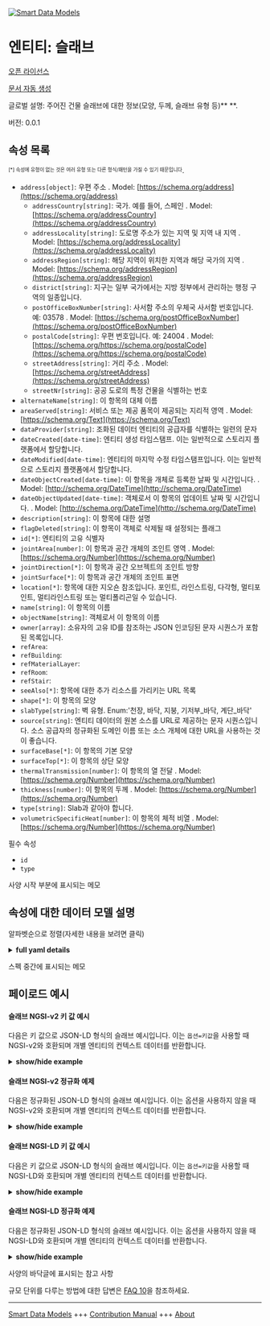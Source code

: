 <!-- 10-Header -->  
[![Smart Data Models](https://smartdatamodels.org/wp-content/uploads/2022/01/SmartDataModels_logo.png "Logo")](https://smartdatamodels.org)  
엔티티: 슬래브  
========<!-- /10-Header -->  
<!-- 15-License -->  
[오픈 라이선스](https://github.com/smart-data-models//dataModel.ZEB/blob/master/Slab/LICENSE.md)  
[문서 자동 생성](https://docs.google.com/presentation/d/e/2PACX-1vTs-Ng5dIAwkg91oTTUdt8ua7woBXhPnwavZ0FxgR8BsAI_Ek3C5q97Nd94HS8KhP-r_quD4H0fgyt3/pub?start=false&loop=false&delayms=3000#slide=id.gb715ace035_0_60)  
<!-- /15-License -->  
<!-- 20-Description -->  
글로벌 설명: 주어진 건물 슬래브에 대한 정보(모양, 두께, 슬래브 유형 등)** **.  
버전: 0.0.1  
<!-- /20-Description -->  
<!-- 30-PropertiesList -->  

## 속성 목록  

<sup><sub>[*] 속성에 유형이 없는 것은 여러 유형 또는 다른 형식/패턴을 가질 수 있기 때문입니다</sub></sup>.  
- `address[object]`: 우편 주소  . Model: [https://schema.org/address](https://schema.org/address)	- `addressCountry[string]`: 국가. 예를 들어, 스페인  . Model: [https://schema.org/addressCountry](https://schema.org/addressCountry)  
	- `addressLocality[string]`: 도로명 주소가 있는 지역 및 지역 내 지역  . Model: [https://schema.org/addressLocality](https://schema.org/addressLocality)  
	- `addressRegion[string]`: 해당 지역이 위치한 지역과 해당 국가의 지역  . Model: [https://schema.org/addressRegion](https://schema.org/addressRegion)  
	- `district[string]`: 지구는 일부 국가에서는 지방 정부에서 관리하는 행정 구역의 일종입니다.    
	- `postOfficeBoxNumber[string]`: 사서함 주소의 우체국 사서함 번호입니다. 예: 03578  . Model: [https://schema.org/postOfficeBoxNumber](https://schema.org/postOfficeBoxNumber)  
	- `postalCode[string]`: 우편 번호입니다. 예: 24004  . Model: [https://schema.org/https://schema.org/postalCode](https://schema.org/https://schema.org/postalCode)  
	- `streetAddress[string]`: 거리 주소  . Model: [https://schema.org/streetAddress](https://schema.org/streetAddress)  
	- `streetNr[string]`: 공공 도로의 특정 건물을 식별하는 번호    
- `alternateName[string]`: 이 항목의 대체 이름  - `areaServed[string]`: 서비스 또는 제공 품목이 제공되는 지리적 영역  . Model: [https://schema.org/Text](https://schema.org/Text)- `dataProvider[string]`: 조화된 데이터 엔티티의 공급자를 식별하는 일련의 문자  - `dateCreated[date-time]`: 엔티티 생성 타임스탬프. 이는 일반적으로 스토리지 플랫폼에서 할당합니다.  - `dateModified[date-time]`: 엔티티의 마지막 수정 타임스탬프입니다. 이는 일반적으로 스토리지 플랫폼에서 할당합니다.  - `dateObjectCreated[date-time]`: 이 항목을 개체로 등록한 날짜 및 시간입니다.  . Model: [http://schema.org/DateTime](http://schema.org/DateTime)- `dateObjectUpdated[date-time]`: 객체로서 이 항목의 업데이트 날짜 및 시간입니다.  . Model: [http://schema.org/DateTime](http://schema.org/DateTime)- `description[string]`: 이 항목에 대한 설명  - `flagDeleted[string]`: 이 항목이 객체로 삭제될 때 설정되는 플래그  - `id[*]`: 엔티티의 고유 식별자  - `jointArea[number]`: 이 항목과 공간 개체의 조인트 영역  . Model: [https://schema.org/Number](https://schema.org/Number)- `jointDirection[*]`: 이 항목과 공간 오브젝트의 조인트 방향  - `jointSurface[*]`: 이 항목과 공간 개체의 조인트 표면  - `location[*]`: 항목에 대한 지오숀 참조입니다. 포인트, 라인스트링, 다각형, 멀티포인트, 멀티라인스트링 또는 멀티폴리곤일 수 있습니다.  - `name[string]`: 이 항목의 이름  - `objectName[string]`: 객체로서 이 항목의 이름  - `owner[array]`: 소유자의 고유 ID를 참조하는 JSON 인코딩된 문자 시퀀스가 포함된 목록입니다.  - `refArea`:   - `refBuilding`:   - `refMaterialLayer`:   - `refRoom`:   - `refStair`:   - `seeAlso[*]`: 항목에 대한 추가 리소스를 가리키는 URL 목록  - `shape[*]`: 이 항목의 모양  - `slabType[string]`: 벽 유형. Enum:'천장, 바닥, 지붕, 기저부_바닥, 계단_바닥'  - `source[string]`: 엔티티 데이터의 원본 소스를 URL로 제공하는 문자 시퀀스입니다. 소스 공급자의 정규화된 도메인 이름 또는 소스 개체에 대한 URL을 사용하는 것이 좋습니다.  - `surfaceBase[*]`: 이 항목의 기본 모양  - `surfaceTop[*]`: 이 항목의 상단 모양  - `thermalTransmission[number]`: 이 항목의 열 전달  . Model: [https://schema.org/Number](https://schema.org/Number)- `thickness[number]`: 이 항목의 두께  . Model: [https://schema.org/Number](https://schema.org/Number)- `type[string]`: Slab과 같아야 합니다.  - `volumetricSpecificHeat[number]`: 이 항목의 체적 비열  . Model: [https://schema.org/Number](https://schema.org/Number)<!-- /30-PropertiesList -->  
<!-- 35-RequiredProperties -->  
필수 속성  
- `id`  - `type`  <!-- /35-RequiredProperties -->  
<!-- 40-NotesYaml -->  
사양 시작 부분에 표시되는 메모  
<!-- /40-NotesYaml -->  
<!-- 50-DataModelHeader -->  
## 속성에 대한 데이터 모델 설명  
알파벳순으로 정렬(자세한 내용을 보려면 클릭)  
<!-- /50-DataModelHeader -->  
<!-- 60-ModelYaml -->  
<details><summary><strong>full yaml details</strong></summary>    
```yaml  
Slab:    
  description: 'Information on a given Slab of Building (Shape, thickness, slab type, etc.)'    
  properties:    
    address:    
      description: The mailing address    
      properties:    
        addressCountry:    
          description: 'The country. For example, Spain'    
          type: string    
          x-ngsi:    
            model: https://schema.org/addressCountry    
            type: Property    
        addressLocality:    
          description: 'The locality in which the street address is, and which is in the region'    
          type: string    
          x-ngsi:    
            model: https://schema.org/addressLocality    
            type: Property    
        addressRegion:    
          description: 'The region in which the locality is, and which is in the country'    
          type: string    
          x-ngsi:    
            model: https://schema.org/addressRegion    
            type: Property    
        district:    
          description: 'A district is a type of administrative division that, in some countries, is managed by the local government'    
          type: string    
          x-ngsi:    
            type: Property    
        postOfficeBoxNumber:    
          description: 'The post office box number for PO box addresses. For example, 03578'    
          type: string    
          x-ngsi:    
            model: https://schema.org/postOfficeBoxNumber    
            type: Property    
        postalCode:    
          description: 'The postal code. For example, 24004'    
          type: string    
          x-ngsi:    
            model: https://schema.org/https://schema.org/postalCode    
            type: Property    
        streetAddress:    
          description: The street address    
          type: string    
          x-ngsi:    
            model: https://schema.org/streetAddress    
            type: Property    
        streetNr:    
          description: Number identifying a specific property on a public street    
          type: string    
          x-ngsi:    
            type: Property    
      type: object    
      x-ngsi:    
        model: https://schema.org/address    
        type: Property    
    alternateName:    
      description: An alternative name for this item    
      type: string    
      x-ngsi:    
        type: Property    
    areaServed:    
      description: The geographic area where a service or offered item is provided    
      type: string    
      x-ngsi:    
        model: https://schema.org/Text    
        type: Property    
    dataProvider:    
      description: A sequence of characters identifying the provider of the harmonised data entity    
      type: string    
      x-ngsi:    
        type: Property    
    dateCreated:    
      description: Entity creation timestamp. This will usually be allocated by the storage platform    
      format: date-time    
      type: string    
      x-ngsi:    
        type: Property    
    dateModified:    
      description: Timestamp of the last modification of the entity. This will usually be allocated by the storage platform    
      format: date-time    
      type: string    
      x-ngsi:    
        type: Property    
    dateObjectCreated:    
      description: The registration date and time of this item as an object    
      format: date-time    
      type: string    
      x-ngsi:    
        model: http://schema.org/DateTime    
        type: Property    
    dateObjectUpdated:    
      description: The update date and time of this item as an object    
      format: date-time    
      type: string    
      x-ngsi:    
        model: http://schema.org/DateTime    
        type: Property    
    description:    
      description: A description of this item    
      type: string    
      x-ngsi:    
        type: Property    
    flagDeleted:    
      description: Flag set when this item is deleted as an object    
      type: string    
      x-ngsi:    
        type: Property    
    id:    
      anyOf:    
        - description: Identifier format of any NGSI entity    
          maxLength: 256    
          minLength: 1    
          pattern: ^[\w\-\.\{\}\$\+\*\[\]`|~^@!,:\\]+$    
          type: string    
          x-ngsi:    
            type: Property    
        - description: Identifier format of any NGSI entity    
          format: uri    
          type: string    
          x-ngsi:    
            type: Property    
      description: Unique identifier of the entity    
      x-ngsi:    
        type: Relationship    
    jointArea:    
      description: Joint Area of this item and Spatial Objects    
      minimum: 0    
      type: number    
      x-ngsi:    
        model: https://schema.org/Number    
        type: Property    
    jointDirection:    
      description: Joint Direction of this item and Spatial Objects    
      oneOf:    
        - description: Geojson reference to the item. Point    
          properties:    
            bbox:    
              description: BBox of the  Point    
              items:    
                type: number    
              minItems: 4    
              type: array    
              x-ngsi:    
                type: Property    
            coordinates:    
              description: Coordinates of the Point    
              items:    
                type: number    
              minItems: 2    
              type: array    
              x-ngsi:    
                type: Property    
            type:    
              enum:    
                - Point    
              type: string    
          required:    
            - type    
            - coordinates    
          title: GeoJSON Point    
          type: object    
          x-ngsi:    
            type: GeoProperty    
        - description: Geojson reference to the item. LineString    
          properties:    
            bbox:    
              description: BBox coordinates of the LineString    
              items:    
                type: number    
              minItems: 4    
              type: array    
              x-ngsi:    
                type: Property    
            coordinates:    
              description: Coordinates of the LineString    
              items:    
                items:    
                  type: number    
                minItems: 2    
                type: array    
              minItems: 2    
              type: array    
              x-ngsi:    
                type: Property    
            type:    
              enum:    
                - LineString    
              type: string    
          required:    
            - type    
            - coordinates    
          title: GeoJSON LineString    
          type: object    
          x-ngsi:    
            type: GeoProperty    
        - description: Geojson reference to the item. Polygon    
          properties:    
            bbox:    
              description: BBox coordinates of the Polygon    
              items:    
                type: number    
              minItems: 4    
              type: array    
              x-ngsi:    
                type: Property    
            coordinates:    
              description: Coordinates of the Polygon    
              items:    
                items:    
                  items:    
                    type: number    
                  minItems: 2    
                  type: array    
                minItems: 4    
                type: array    
              type: array    
              x-ngsi:    
                type: Property    
            type:    
              enum:    
                - Polygon    
              type: string    
          required:    
            - type    
            - coordinates    
          title: GeoJSON Polygon    
          type: object    
          x-ngsi:    
            type: GeoProperty    
        - description: Geojson reference to the item. MultiPoint    
          properties:    
            bbox:    
              description: BBox coordinates of the LineString    
              items:    
                type: number    
              minItems: 4    
              type: array    
              x-ngsi:    
                type: Property    
            coordinates:    
              description: Coordinates of the MulitPoint    
              items:    
                items:    
                  type: number    
                minItems: 2    
                type: array    
              type: array    
              x-ngsi:    
                type: Property    
            type:    
              enum:    
                - MultiPoint    
              type: string    
          required:    
            - type    
            - coordinates    
          title: GeoJSON MultiPoint    
          type: object    
          x-ngsi:    
            type: GeoProperty    
        - description: Geojson reference to the item. MultiLineString    
          properties:    
            bbox:    
              description: BBox coordinates of the LineString    
              items:    
                type: number    
              minItems: 4    
              type: array    
              x-ngsi:    
                type: Property    
            coordinates:    
              description: Coordinates of the MultiLineString    
              items:    
                items:    
                  items:    
                    type: number    
                  minItems: 2    
                  type: array    
                minItems: 2    
                type: array    
              type: array    
              x-ngsi:    
                type: Property    
            type:    
              enum:    
                - MultiLineString    
              type: string    
          required:    
            - type    
            - coordinates    
          title: GeoJSON MultiLineString    
          type: object    
          x-ngsi:    
            type: GeoProperty    
        - description: Geojson reference to the item. MultiLineString    
          properties:    
            bbox:    
              items:    
                type: number    
              minItems: 4    
              type: array    
            coordinates:    
              description: Coordinates of the MultiPolygon    
              items:    
                items:    
                  items:    
                    items:    
                      type: number    
                    minItems: 2    
                    type: array    
                  minItems: 4    
                  type: array    
                type: array    
              type: array    
              x-ngsi:    
                type: Property    
            type:    
              enum:    
                - MultiPolygon    
              type: string    
          required:    
            - type    
            - coordinates    
          title: GeoJSON MultiPolygon    
          type: object    
          x-ngsi:    
            type: GeoProperty    
      x-ngsi:    
        type: GeoProperty    
    jointSurface:    
      description: Joint Surface of this item and Spatial Objects    
      oneOf:    
        - description: Geojson reference to the item. Point    
          properties:    
            bbox:    
              description: BBox of the  Point    
              items:    
                type: number    
              minItems: 4    
              type: array    
              x-ngsi:    
                type: Property    
            coordinates:    
              description: Coordinates of the Point    
              items:    
                type: number    
              minItems: 2    
              type: array    
              x-ngsi:    
                type: Property    
            type:    
              enum:    
                - Point    
              type: string    
          required:    
            - type    
            - coordinates    
          title: GeoJSON Point    
          type: object    
          x-ngsi:    
            type: GeoProperty    
        - description: Geojson reference to the item. LineString    
          properties:    
            bbox:    
              description: BBox coordinates of the LineString    
              items:    
                type: number    
              minItems: 4    
              type: array    
              x-ngsi:    
                type: Property    
            coordinates:    
              description: Coordinates of the LineString    
              items:    
                items:    
                  type: number    
                minItems: 2    
                type: array    
              minItems: 2    
              type: array    
              x-ngsi:    
                type: Property    
            type:    
              enum:    
                - LineString    
              type: string    
          required:    
            - type    
            - coordinates    
          title: GeoJSON LineString    
          type: object    
          x-ngsi:    
            type: GeoProperty    
        - description: Geojson reference to the item. Polygon    
          properties:    
            bbox:    
              description: BBox coordinates of the Polygon    
              items:    
                type: number    
              minItems: 4    
              type: array    
              x-ngsi:    
                type: Property    
            coordinates:    
              description: Coordinates of the Polygon    
              items:    
                items:    
                  items:    
                    type: number    
                  minItems: 2    
                  type: array    
                minItems: 4    
                type: array    
              type: array    
              x-ngsi:    
                type: Property    
            type:    
              enum:    
                - Polygon    
              type: string    
          required:    
            - type    
            - coordinates    
          title: GeoJSON Polygon    
          type: object    
          x-ngsi:    
            type: GeoProperty    
        - description: Geojson reference to the item. MultiPoint    
          properties:    
            bbox:    
              description: BBox coordinates of the LineString    
              items:    
                type: number    
              minItems: 4    
              type: array    
              x-ngsi:    
                type: Property    
            coordinates:    
              description: Coordinates of the MulitPoint    
              items:    
                items:    
                  type: number    
                minItems: 2    
                type: array    
              type: array    
              x-ngsi:    
                type: Property    
            type:    
              enum:    
                - MultiPoint    
              type: string    
          required:    
            - type    
            - coordinates    
          title: GeoJSON MultiPoint    
          type: object    
          x-ngsi:    
            type: GeoProperty    
        - description: Geojson reference to the item. MultiLineString    
          properties:    
            bbox:    
              description: BBox coordinates of the LineString    
              items:    
                type: number    
              minItems: 4    
              type: array    
              x-ngsi:    
                type: Property    
            coordinates:    
              description: Coordinates of the MultiLineString    
              items:    
                items:    
                  items:    
                    type: number    
                  minItems: 2    
                  type: array    
                minItems: 2    
                type: array    
              type: array    
              x-ngsi:    
                type: Property    
            type:    
              enum:    
                - MultiLineString    
              type: string    
          required:    
            - type    
            - coordinates    
          title: GeoJSON MultiLineString    
          type: object    
          x-ngsi:    
            type: GeoProperty    
        - description: Geojson reference to the item. MultiLineString    
          properties:    
            bbox:    
              items:    
                type: number    
              minItems: 4    
              type: array    
            coordinates:    
              description: Coordinates of the MultiPolygon    
              items:    
                items:    
                  items:    
                    items:    
                      type: number    
                    minItems: 2    
                    type: array    
                  minItems: 4    
                  type: array    
                type: array    
              type: array    
              x-ngsi:    
                type: Property    
            type:    
              enum:    
                - MultiPolygon    
              type: string    
          required:    
            - type    
            - coordinates    
          title: GeoJSON MultiPolygon    
          type: object    
          x-ngsi:    
            type: GeoProperty    
      x-ngsi:    
        type: GeoProperty    
    location:    
      description: 'Geojson reference to the item. It can be Point, LineString, Polygon, MultiPoint, MultiLineString or MultiPolygon'    
      oneOf:    
        - description: Geojson reference to the item. Point    
          properties:    
            bbox:    
              description: BBox of the  Point    
              items:    
                type: number    
              minItems: 4    
              type: array    
              x-ngsi:    
                type: Property    
            coordinates:    
              description: Coordinates of the Point    
              items:    
                type: number    
              minItems: 2    
              type: array    
              x-ngsi:    
                type: Property    
            type:    
              enum:    
                - Point    
              type: string    
          required:    
            - type    
            - coordinates    
          title: GeoJSON Point    
          type: object    
          x-ngsi:    
            type: GeoProperty    
        - description: Geojson reference to the item. LineString    
          properties:    
            bbox:    
              description: BBox coordinates of the LineString    
              items:    
                type: number    
              minItems: 4    
              type: array    
              x-ngsi:    
                type: Property    
            coordinates:    
              description: Coordinates of the LineString    
              items:    
                items:    
                  type: number    
                minItems: 2    
                type: array    
              minItems: 2    
              type: array    
              x-ngsi:    
                type: Property    
            type:    
              enum:    
                - LineString    
              type: string    
          required:    
            - type    
            - coordinates    
          title: GeoJSON LineString    
          type: object    
          x-ngsi:    
            type: GeoProperty    
        - description: Geojson reference to the item. Polygon    
          properties:    
            bbox:    
              description: BBox coordinates of the Polygon    
              items:    
                type: number    
              minItems: 4    
              type: array    
              x-ngsi:    
                type: Property    
            coordinates:    
              description: Coordinates of the Polygon    
              items:    
                items:    
                  items:    
                    type: number    
                  minItems: 2    
                  type: array    
                minItems: 4    
                type: array    
              type: array    
              x-ngsi:    
                type: Property    
            type:    
              enum:    
                - Polygon    
              type: string    
          required:    
            - type    
            - coordinates    
          title: GeoJSON Polygon    
          type: object    
          x-ngsi:    
            type: GeoProperty    
        - description: Geojson reference to the item. MultiPoint    
          properties:    
            bbox:    
              description: BBox coordinates of the LineString    
              items:    
                type: number    
              minItems: 4    
              type: array    
              x-ngsi:    
                type: Property    
            coordinates:    
              description: Coordinates of the MulitPoint    
              items:    
                items:    
                  type: number    
                minItems: 2    
                type: array    
              type: array    
              x-ngsi:    
                type: Property    
            type:    
              enum:    
                - MultiPoint    
              type: string    
          required:    
            - type    
            - coordinates    
          title: GeoJSON MultiPoint    
          type: object    
          x-ngsi:    
            type: GeoProperty    
        - description: Geojson reference to the item. MultiLineString    
          properties:    
            bbox:    
              description: BBox coordinates of the LineString    
              items:    
                type: number    
              minItems: 4    
              type: array    
              x-ngsi:    
                type: Property    
            coordinates:    
              description: Coordinates of the MultiLineString    
              items:    
                items:    
                  items:    
                    type: number    
                  minItems: 2    
                  type: array    
                minItems: 2    
                type: array    
              type: array    
              x-ngsi:    
                type: Property    
            type:    
              enum:    
                - MultiLineString    
              type: string    
          required:    
            - type    
            - coordinates    
          title: GeoJSON MultiLineString    
          type: object    
          x-ngsi:    
            type: GeoProperty    
        - description: Geojson reference to the item. MultiLineString    
          properties:    
            bbox:    
              items:    
                type: number    
              minItems: 4    
              type: array    
            coordinates:    
              description: Coordinates of the MultiPolygon    
              items:    
                items:    
                  items:    
                    items:    
                      type: number    
                    minItems: 2    
                    type: array    
                  minItems: 4    
                  type: array    
                type: array    
              type: array    
              x-ngsi:    
                type: Property    
            type:    
              enum:    
                - MultiPolygon    
              type: string    
          required:    
            - type    
            - coordinates    
          title: GeoJSON MultiPolygon    
          type: object    
          x-ngsi:    
            type: GeoProperty    
      x-ngsi:    
        type: GeoProperty    
    name:    
      description: The name of this item    
      type: string    
      x-ngsi:    
        type: Property    
    objectName:    
      description: Name of this item as an object    
      type: string    
      x-ngsi:    
        type: Property    
    owner:    
      description: A List containing a JSON encoded sequence of characters referencing the unique Ids of the owner(s)    
      items:    
        anyOf:    
          - description: Identifier format of any NGSI entity    
            maxLength: 256    
            minLength: 1    
            pattern: ^[\w\-\.\{\}\$\+\*\[\]`|~^@!,:\\]+$    
            type: string    
            x-ngsi:    
              type: Property    
          - description: Identifier format of any NGSI entity    
            format: uri    
            type: string    
            x-ngsi:    
              type: Property    
        description: Unique identifier of the entity    
        x-ngsi:    
          type: Relationship    
      type: array    
      x-ngsi:    
        type: Property    
    refArea:    
      items:    
        description: Reference to the area containing this item    
        minItems: 1    
        type: string    
        uniqueItems: true    
        x-ngsi:    
          type: Relationship    
      type: array    
    refBuilding:    
      items:    
        description: Reference to the building containing this item    
        minItems: 1    
        type: string    
        uniqueItems: true    
        x-ngsi:    
          type: Relationship    
      type: array    
    refMaterialLayer:    
      items:    
        description: Reference to the materialLayer containing this item    
        minItems: 1    
        type: string    
        uniqueItems: true    
        x-ngsi:    
          type: Relationship    
      type: array    
    refRoom:    
      items:    
        description: Reference to the room containing this item    
        minItems: 1    
        type: string    
        uniqueItems: true    
        x-ngsi:    
          type: Relationship    
      type: array    
    refStair:    
      items:    
        description: Reference to the stair containing this item    
        minItems: 1    
        type: string    
        uniqueItems: true    
        x-ngsi:    
          type: Relationship    
      type: array    
    seeAlso:    
      description: list of uri pointing to additional resources about the item    
      oneOf:    
        - items:    
            format: uri    
            type: string    
          minItems: 1    
          type: array    
        - format: uri    
          type: string    
      x-ngsi:    
        type: Property    
    shape:    
      description: Shape of this item    
      oneOf:    
        - description: Geojson reference to the item. Point    
          properties:    
            bbox:    
              description: BBox of the  Point    
              items:    
                type: number    
              minItems: 4    
              type: array    
              x-ngsi:    
                type: Property    
            coordinates:    
              description: Coordinates of the Point    
              items:    
                type: number    
              minItems: 2    
              type: array    
              x-ngsi:    
                type: Property    
            type:    
              enum:    
                - Point    
              type: string    
          required:    
            - type    
            - coordinates    
          title: GeoJSON Point    
          type: object    
          x-ngsi:    
            type: GeoProperty    
        - description: Geojson reference to the item. LineString    
          properties:    
            bbox:    
              description: BBox coordinates of the LineString    
              items:    
                type: number    
              minItems: 4    
              type: array    
              x-ngsi:    
                type: Property    
            coordinates:    
              description: Coordinates of the LineString    
              items:    
                items:    
                  type: number    
                minItems: 2    
                type: array    
              minItems: 2    
              type: array    
              x-ngsi:    
                type: Property    
            type:    
              enum:    
                - LineString    
              type: string    
          required:    
            - type    
            - coordinates    
          title: GeoJSON LineString    
          type: object    
          x-ngsi:    
            type: GeoProperty    
        - description: Geojson reference to the item. Polygon    
          properties:    
            bbox:    
              description: BBox coordinates of the Polygon    
              items:    
                type: number    
              minItems: 4    
              type: array    
              x-ngsi:    
                type: Property    
            coordinates:    
              description: Coordinates of the Polygon    
              items:    
                items:    
                  items:    
                    type: number    
                  minItems: 2    
                  type: array    
                minItems: 4    
                type: array    
              type: array    
              x-ngsi:    
                type: Property    
            type:    
              enum:    
                - Polygon    
              type: string    
          required:    
            - type    
            - coordinates    
          title: GeoJSON Polygon    
          type: object    
          x-ngsi:    
            type: GeoProperty    
        - description: Geojson reference to the item. MultiPoint    
          properties:    
            bbox:    
              description: BBox coordinates of the LineString    
              items:    
                type: number    
              minItems: 4    
              type: array    
              x-ngsi:    
                type: Property    
            coordinates:    
              description: Coordinates of the MulitPoint    
              items:    
                items:    
                  type: number    
                minItems: 2    
                type: array    
              type: array    
              x-ngsi:    
                type: Property    
            type:    
              enum:    
                - MultiPoint    
              type: string    
          required:    
            - type    
            - coordinates    
          title: GeoJSON MultiPoint    
          type: object    
          x-ngsi:    
            type: GeoProperty    
        - description: Geojson reference to the item. MultiLineString    
          properties:    
            bbox:    
              description: BBox coordinates of the LineString    
              items:    
                type: number    
              minItems: 4    
              type: array    
              x-ngsi:    
                type: Property    
            coordinates:    
              description: Coordinates of the MultiLineString    
              items:    
                items:    
                  items:    
                    type: number    
                  minItems: 2    
                  type: array    
                minItems: 2    
                type: array    
              type: array    
              x-ngsi:    
                type: Property    
            type:    
              enum:    
                - MultiLineString    
              type: string    
          required:    
            - type    
            - coordinates    
          title: GeoJSON MultiLineString    
          type: object    
          x-ngsi:    
            type: GeoProperty    
        - description: Geojson reference to the item. MultiLineString    
          properties:    
            bbox:    
              items:    
                type: number    
              minItems: 4    
              type: array    
            coordinates:    
              description: Coordinates of the MultiPolygon    
              items:    
                items:    
                  items:    
                    items:    
                      type: number    
                    minItems: 2    
                    type: array    
                  minItems: 4    
                  type: array    
                type: array    
              type: array    
              x-ngsi:    
                type: Property    
            type:    
              enum:    
                - MultiPolygon    
              type: string    
          required:    
            - type    
            - coordinates    
          title: GeoJSON MultiPolygon    
          type: object    
          x-ngsi:    
            type: GeoProperty    
      x-ngsi:    
        type: GeoProperty    
    slabType:    
      description: 'Wall type. Enum:''ceiling, floor, roof, base_floor, stair_floor'''    
      enum:    
        - ceiling    
        - floor    
        - roof    
        - base_floor    
        - stair_floor    
      type: string    
      x-ngsi:    
        type: Property    
    source:    
      description: 'A sequence of characters giving the original source of the entity data as a URL. Recommended to be the fully qualified domain name of the source provider, or the URL to the source object'    
      type: string    
      x-ngsi:    
        type: Property    
    surfaceBase:    
      description: Base Shape of this item    
      oneOf:    
        - description: Geojson reference to the item. Point    
          properties:    
            bbox:    
              description: BBox of the  Point    
              items:    
                type: number    
              minItems: 4    
              type: array    
              x-ngsi:    
                type: Property    
            coordinates:    
              description: Coordinates of the Point    
              items:    
                type: number    
              minItems: 2    
              type: array    
              x-ngsi:    
                type: Property    
            type:    
              enum:    
                - Point    
              type: string    
          required:    
            - type    
            - coordinates    
          title: GeoJSON Point    
          type: object    
          x-ngsi:    
            type: GeoProperty    
        - description: Geojson reference to the item. LineString    
          properties:    
            bbox:    
              description: BBox coordinates of the LineString    
              items:    
                type: number    
              minItems: 4    
              type: array    
              x-ngsi:    
                type: Property    
            coordinates:    
              description: Coordinates of the LineString    
              items:    
                items:    
                  type: number    
                minItems: 2    
                type: array    
              minItems: 2    
              type: array    
              x-ngsi:    
                type: Property    
            type:    
              enum:    
                - LineString    
              type: string    
          required:    
            - type    
            - coordinates    
          title: GeoJSON LineString    
          type: object    
          x-ngsi:    
            type: GeoProperty    
        - description: Geojson reference to the item. Polygon    
          properties:    
            bbox:    
              description: BBox coordinates of the Polygon    
              items:    
                type: number    
              minItems: 4    
              type: array    
              x-ngsi:    
                type: Property    
            coordinates:    
              description: Coordinates of the Polygon    
              items:    
                items:    
                  items:    
                    type: number    
                  minItems: 2    
                  type: array    
                minItems: 4    
                type: array    
              type: array    
              x-ngsi:    
                type: Property    
            type:    
              enum:    
                - Polygon    
              type: string    
          required:    
            - type    
            - coordinates    
          title: GeoJSON Polygon    
          type: object    
          x-ngsi:    
            type: GeoProperty    
        - description: Geojson reference to the item. MultiPoint    
          properties:    
            bbox:    
              description: BBox coordinates of the LineString    
              items:    
                type: number    
              minItems: 4    
              type: array    
              x-ngsi:    
                type: Property    
            coordinates:    
              description: Coordinates of the MulitPoint    
              items:    
                items:    
                  type: number    
                minItems: 2    
                type: array    
              type: array    
              x-ngsi:    
                type: Property    
            type:    
              enum:    
                - MultiPoint    
              type: string    
          required:    
            - type    
            - coordinates    
          title: GeoJSON MultiPoint    
          type: object    
          x-ngsi:    
            type: GeoProperty    
        - description: Geojson reference to the item. MultiLineString    
          properties:    
            bbox:    
              description: BBox coordinates of the LineString    
              items:    
                type: number    
              minItems: 4    
              type: array    
              x-ngsi:    
                type: Property    
            coordinates:    
              description: Coordinates of the MultiLineString    
              items:    
                items:    
                  items:    
                    type: number    
                  minItems: 2    
                  type: array    
                minItems: 2    
                type: array    
              type: array    
              x-ngsi:    
                type: Property    
            type:    
              enum:    
                - MultiLineString    
              type: string    
          required:    
            - type    
            - coordinates    
          title: GeoJSON MultiLineString    
          type: object    
          x-ngsi:    
            type: GeoProperty    
        - description: Geojson reference to the item. MultiLineString    
          properties:    
            bbox:    
              items:    
                type: number    
              minItems: 4    
              type: array    
            coordinates:    
              description: Coordinates of the MultiPolygon    
              items:    
                items:    
                  items:    
                    items:    
                      type: number    
                    minItems: 2    
                    type: array    
                  minItems: 4    
                  type: array    
                type: array    
              type: array    
              x-ngsi:    
                type: Property    
            type:    
              enum:    
                - MultiPolygon    
              type: string    
          required:    
            - type    
            - coordinates    
          title: GeoJSON MultiPolygon    
          type: object    
          x-ngsi:    
            type: GeoProperty    
      x-ngsi:    
        type: GeoProperty    
    surfaceTop:    
      description: Top Shape of this item    
      oneOf:    
        - description: Geojson reference to the item. Point    
          properties:    
            bbox:    
              description: BBox of the  Point    
              items:    
                type: number    
              minItems: 4    
              type: array    
              x-ngsi:    
                type: Property    
            coordinates:    
              description: Coordinates of the Point    
              items:    
                type: number    
              minItems: 2    
              type: array    
              x-ngsi:    
                type: Property    
            type:    
              enum:    
                - Point    
              type: string    
          required:    
            - type    
            - coordinates    
          title: GeoJSON Point    
          type: object    
          x-ngsi:    
            type: GeoProperty    
        - description: Geojson reference to the item. LineString    
          properties:    
            bbox:    
              description: BBox coordinates of the LineString    
              items:    
                type: number    
              minItems: 4    
              type: array    
              x-ngsi:    
                type: Property    
            coordinates:    
              description: Coordinates of the LineString    
              items:    
                items:    
                  type: number    
                minItems: 2    
                type: array    
              minItems: 2    
              type: array    
              x-ngsi:    
                type: Property    
            type:    
              enum:    
                - LineString    
              type: string    
          required:    
            - type    
            - coordinates    
          title: GeoJSON LineString    
          type: object    
          x-ngsi:    
            type: GeoProperty    
        - description: Geojson reference to the item. Polygon    
          properties:    
            bbox:    
              description: BBox coordinates of the Polygon    
              items:    
                type: number    
              minItems: 4    
              type: array    
              x-ngsi:    
                type: Property    
            coordinates:    
              description: Coordinates of the Polygon    
              items:    
                items:    
                  items:    
                    type: number    
                  minItems: 2    
                  type: array    
                minItems: 4    
                type: array    
              type: array    
              x-ngsi:    
                type: Property    
            type:    
              enum:    
                - Polygon    
              type: string    
          required:    
            - type    
            - coordinates    
          title: GeoJSON Polygon    
          type: object    
          x-ngsi:    
            type: GeoProperty    
        - description: Geojson reference to the item. MultiPoint    
          properties:    
            bbox:    
              description: BBox coordinates of the LineString    
              items:    
                type: number    
              minItems: 4    
              type: array    
              x-ngsi:    
                type: Property    
            coordinates:    
              description: Coordinates of the MulitPoint    
              items:    
                items:    
                  type: number    
                minItems: 2    
                type: array    
              type: array    
              x-ngsi:    
                type: Property    
            type:    
              enum:    
                - MultiPoint    
              type: string    
          required:    
            - type    
            - coordinates    
          title: GeoJSON MultiPoint    
          type: object    
          x-ngsi:    
            type: GeoProperty    
        - description: Geojson reference to the item. MultiLineString    
          properties:    
            bbox:    
              description: BBox coordinates of the LineString    
              items:    
                type: number    
              minItems: 4    
              type: array    
              x-ngsi:    
                type: Property    
            coordinates:    
              description: Coordinates of the MultiLineString    
              items:    
                items:    
                  items:    
                    type: number    
                  minItems: 2    
                  type: array    
                minItems: 2    
                type: array    
              type: array    
              x-ngsi:    
                type: Property    
            type:    
              enum:    
                - MultiLineString    
              type: string    
          required:    
            - type    
            - coordinates    
          title: GeoJSON MultiLineString    
          type: object    
          x-ngsi:    
            type: GeoProperty    
        - description: Geojson reference to the item. MultiLineString    
          properties:    
            bbox:    
              items:    
                type: number    
              minItems: 4    
              type: array    
            coordinates:    
              description: Coordinates of the MultiPolygon    
              items:    
                items:    
                  items:    
                    items:    
                      type: number    
                    minItems: 2    
                    type: array    
                  minItems: 4    
                  type: array    
                type: array    
              type: array    
              x-ngsi:    
                type: Property    
            type:    
              enum:    
                - MultiPolygon    
              type: string    
          required:    
            - type    
            - coordinates    
          title: GeoJSON MultiPolygon    
          type: object    
          x-ngsi:    
            type: GeoProperty    
      x-ngsi:    
        type: GeoProperty    
    thermalTransmission:    
      description: Thermal transmission of this item    
      minimum: 0    
      type: number    
      x-ngsi:    
        model: https://schema.org/Number    
        type: Property    
    thickness:    
      description: Thickness of this item    
      minimum: 0    
      type: number    
      x-ngsi:    
        model: https://schema.org/Number    
        type: Property    
    type:    
      description: It must be equal to Slab    
      enum:    
        - Slab    
      type: string    
      x-ngsi:    
        type: Property    
    volumetricSpecificHeat:    
      description: Volumetric specific heat of this item    
      minimum: 0    
      type: number    
      x-ngsi:    
        model: https://schema.org/Number    
        type: Property    
  required:    
    - id    
    - type    
  type: object    
  x-derived-from: ""    
  x-disclaimer: 'Redistribution and use in source and binary forms, with or without modification, are permitted  provided that the license conditions are met. Copyleft (c) 2025 Contributors to Smart Data Models Program'    
  x-license-url: https://github.com/smart-data-models/dataModel.ZEB/blob/master/Slab/LICENSE.md    
  x-model-schema: https://smart-data-models.github.io/dataModel.ZEB/Slab/schema.json    
  x-model-tags: Smart Building    
  x-version: 0.0.1    
```  
</details>    
<!-- /60-ModelYaml -->  
<!-- 70-MiddleNotes -->  
스펙 중간에 표시되는 메모  
<!-- /70-MiddleNotes -->  
<!-- 80-Examples -->  
## 페이로드 예시  
#### 슬래브 NGSI-v2 키 값 예시  
다음은 키 값으로 JSON-LD 형식의 슬래브 예시입니다. 이는 `옵션=키값`을 사용할 때 NGSI-v2와 호환되며 개별 엔티티의 컨텍스트 데이터를 반환합니다.  
<details><summary><strong>show/hide example</strong></summary>    
```json  
{  
  "id": "urn:ngsi-ld:Slab:BSZ0000000001",  
  "type": "Slab",  
  "dateObjectCreated": "2020-07-20T17:17:00.621Z",  
  "dateObjectUpdated": "2020-07-20T17:17:00.621Z",  
  "flagDeleted": "false",  
  "jointDirection": {  
    "type": "Point",  
    "coordinates": [  
      0,  
      0,  
      90  
    ]  
  },  
  "jointSurface": {  
    "type": "MultiPoint",  
    "coordinates": [  
      [  
        0,  
        0,  
        0  
      ],  
      [  
        100,  
        0,  
        0  
      ],  
      [  
        100,  
        100,  
        0  
      ],  
      [  
        0,  
        100,  
        0  
      ]  
    ]  
  },  
  "jointArea": 0.368,  
  "objectName": "floor_1",  
  "refArea": [  
    "urn:ngsi-ld:Area:SAZ0000000001"  
  ],  
  "refBuilding": [  
    "urn:ngsi-ld:Building:ZZZ0000000001"  
  ],  
  "refMaterialLayer": [  
    "urn:ngsi-ld:MaterialLayer:BWZ0000000001"  
  ],  
  "refRoom": [  
    "urn:ngsi-ld:Room:SRZ0000000001"  
  ],  
  "refStair": [  
    "urn:ngsi-ld:Stair:BTZ0000000001"  
  ],  
  "shape": {  
    "type": "MultiPoint",  
    "coordinates": [  
      [  
        0,  
        0,  
        0  
      ],  
      [  
        100,  
        0,  
        0  
      ],  
      [  
        0,  
        100,  
        0  
      ],  
      [  
        100,  
        100,  
        0  
      ],  
      [  
        0,  
        0,  
        100  
      ],  
      [  
        100,  
        0,  
        100  
      ],  
      [  
        0,  
        100,  
        100  
      ],  
      [  
        100,  
        100,  
        100  
      ]  
    ]  
  },  
  "slabType": "stair_floor",  
  "surfaceBase": {  
    "type": "MultiPoint",  
    "coordinates": [  
      [  
        25,  
        25,  
        25  
      ],  
      [  
        25,  
        75,  
        25  
      ],  
      [  
        75,  
        25,  
        75  
      ],  
      [  
        75,  
        25,  
        25  
      ]  
    ]  
  },  
  "surfaceTop": {  
    "type": "MultiPoint",  
    "coordinates": [  
      [  
        0,  
        0,  
        0  
      ],  
      [  
        100,  
        0,  
        0  
      ],  
      [  
        100,  
        100,  
        0  
      ],  
      [  
        0,  
        100,  
        0  
      ]  
    ]  
  },  
  "thermalTransmission": 0.834,  
  "thickness": 115  
}  
```  
</details>  
#### 슬래브 NGSI-v2 정규화 예제  
다음은 정규화된 JSON-LD 형식의 슬래브 예시입니다. 이는 옵션을 사용하지 않을 때 NGSI-v2와 호환되며 개별 엔티티의 컨텍스트 데이터를 반환합니다.  
<details><summary><strong>show/hide example</strong></summary>    
```json  
{  
  "id": "urn:ngsi-ld:Slab:BSZ0000000001",  
  "type": "Slab",  
  "dateObjectCreated": {  
    "type": "DateTime",  
    "value": "2020-07-20T17:17:00.621Z"  
  },  
  "dateObjectUpdated": {  
    "type": "DateTime",  
    "value": "2020-07-20T17:17:00.621Z"  
  },  
  "flagDeleted": {  
    "type": "Text",  
    "value": "false"  
  },  
  "jointDirection": {  
    "type": "StructuredValue",  
    "value": {  
      "type": "Point",  
      "coordinates": [  
        0,  
        0,  
        90  
      ]  
    }  
  },  
  "jointSurface": {  
    "type": "StructuredValue",  
    "value": {  
      "type": "MultiPoint",  
      "coordinates": [  
        [  
          0,  
          0,  
          0  
        ],  
        [  
          100,  
          0,  
          0  
        ],  
        [  
          100,  
          100,  
          0  
        ],  
        [  
          0,  
          100,  
          0  
        ]  
      ]  
    }  
  },  
  "jointArea": {  
    "type": "Number",  
    "value": 0.368  
  },  
  "objectName": {  
    "type": "Text",  
    "value": "floor_1"  
  },  
  "refArea": {  
    "type": "URI",  
    "value": "urn:ngsi-ld:Area:SAZ0000000001"  
  },  
  "refBuilding": {  
    "type": "URI",  
    "value": "urn:ngsi-ld:Building:ZZZ0000000001"  
  },  
  "refMaterialLayer": {  
    "type": "URI",  
    "value": "urn:ngsi-ld:MaterialLayer:BWZ0000000001"  
  },  
  "refRoom": {  
    "type": "URI",  
    "value": "urn:ngsi-ld:Room:SRZ0000000001"  
  },  
  "refStair": {  
    "type": "URI",  
    "value": "urn:ngsi-ld:Stair:BTZ0000000001"  
  },  
  "shape": {  
    "type": "StructuredValue",  
    "value": {  
      "type": "MultiPoint",  
      "coordinates": [  
        [  
          0,  
          0,  
          0  
        ],  
        [  
          100,  
          0,  
          0  
        ],  
        [  
          0,  
          100,  
          0  
        ],  
        [  
          100,  
          100,  
          0  
        ],  
        [  
          0,  
          0,  
          100  
        ],  
        [  
          100,  
          0,  
          100  
        ],  
        [  
          0,  
          100,  
          100  
        ],  
        [  
          100,  
          100,  
          100  
        ]  
      ]  
    }  
  },  
  "slabType": {  
    "type": "Text",  
    "value": "stair_floor"  
  },  
  "surfaceBase": {  
    "type": "StructuredValue",  
    "value": {  
      "type": "MultiPoint",  
      "coordinates": [  
        [  
          25,  
          25,  
          25  
        ],  
        [  
          25,  
          75,  
          25  
        ],  
        [  
          75,  
          25,  
          75  
        ],  
        [  
          75,  
          25,  
          25  
        ]  
      ]  
    }  
  },  
  "surfaceTop": {  
    "type": "StructuredValue",  
    "value": {  
      "type": "MultiPoint",  
      "coordinates": [  
        [  
          0,  
          0,  
          0  
        ],  
        [  
          100,  
          0,  
          0  
        ],  
        [  
          100,  
          100,  
          0  
        ],  
        [  
          0,  
          100,  
          0  
        ]  
      ]  
    }  
  },  
  "thermalTransmission": {  
    "type": "Number",  
    "value": 0.834  
  },  
  "thickness": {  
    "type": "Number",  
    "value": 115  
  }  
}  
```  
</details>  
#### 슬래브 NGSI-LD 키 값 예시  
다음은 키 값으로 JSON-LD 형식의 슬래브 예시입니다. 이는 `옵션=키값`을 사용할 때 NGSI-LD와 호환되며 개별 엔티티의 컨텍스트 데이터를 반환합니다.  
<details><summary><strong>show/hide example</strong></summary>    
```json  
{  
  "@context": [  
    "https://smartdatamodels.org/context.jsonld"  
  ],  
  "id": "urn:ngsi-ld:Slab:BSZ0000000001",  
  "type": "Slab",  
  "dateObjectCreated": "2020-07-20T17:17:00.621Z",  
  "dateObjectUpdated": "2020-07-20T17:17:00.621Z",  
  "flagDeleted": "false",  
  "jointDirection": {  
    "type": "Point",  
    "coordinates": [  
      0,  
      0,  
      90  
    ]  
  },  
  "jointSurface": {  
    "type": "MultiPoint",  
    "coordinates": [  
      [  
        0,  
        0,  
        0  
      ],  
      [  
        100,  
        0,  
        0  
      ],  
      [  
        100,  
        100,  
        0  
      ],  
      [  
        0,  
        100,  
        0  
      ]  
    ]  
  },  
  "jointArea": 0.368,  
  "objectName": "floor_1",  
  "refArea": [  
    "urn:ngsi-ld:Area:SAZ0000000001"  
  ],  
  "refBuilding": [  
    "urn:ngsi-ld:Building:ZZZ0000000001"  
  ],  
  "refMaterialLayer": [  
    "urn:ngsi-ld:MaterialLayer:BWZ0000000001"  
  ],  
  "refRoom": [  
    "urn:ngsi-ld:Room:SRZ0000000001"  
  ],  
  "refStair": [  
    "urn:ngsi-ld:Stair:BTZ0000000001"  
  ],  
  "shape": {  
    "type": "MultiPoint",  
    "coordinates": [  
      [  
        0,  
        0,  
        0  
      ],  
      [  
        100,  
        0,  
        0  
      ],  
      [  
        0,  
        100,  
        0  
      ],  
      [  
        100,  
        100,  
        0  
      ],  
      [  
        0,  
        0,  
        100  
      ],  
      [  
        100,  
        0,  
        100  
      ],  
      [  
        0,  
        100,  
        100  
      ],  
      [  
        100,  
        100,  
        100  
      ]  
    ]  
  },  
  "slabType": "stair_floor",  
  "surfaceBase": {  
    "type": "MultiPoint",  
    "coordinates": [  
      [  
        25,  
        25,  
        25  
      ],  
      [  
        25,  
        75,  
        25  
      ],  
      [  
        75,  
        25,  
        75  
      ],  
      [  
        75,  
        25,  
        25  
      ]  
    ]  
  },  
  "surfaceTop": {  
    "type": "MultiPoint",  
    "coordinates": [  
      [  
        0,  
        0,  
        0  
      ],  
      [  
        100,  
        0,  
        0  
      ],  
      [  
        100,  
        100,  
        0  
      ],  
      [  
        0,  
        100,  
        0  
      ]  
    ]  
  },  
  "thermalTransmission": 0.834,  
  "thickness": 115  
}  
```  
</details>  
#### 슬래브 NGSI-LD 정규화 예제  
다음은 정규화된 JSON-LD 형식의 슬래브 예시입니다. 이는 옵션을 사용하지 않을 때 NGSI-LD와 호환되며 개별 엔티티의 컨텍스트 데이터를 반환합니다.  
<details><summary><strong>show/hide example</strong></summary>    
```json  
{  
  "id": "urn:ngsi-ld:Slab:BSZ0000000001",  
  "type": "Slab",  
  "dateObjectCreated": {  
    "type": "Property",  
    "value": {  
      "@type": "string",  
      "@value": "2020-07-20T17:17:00.621Z"  
    }  
  },  
  "dateObjectUpdated": {  
    "type": "Property",  
    "value": {  
      "@type": "string",  
      "@value": "2020-07-20T17:17:00.621Z"  
    }  
  },  
  "flagDeleted": {  
    "type": "Property",  
    "value": "false"  
  },  
  "jointDirection": {  
    "type": "GeoProperty",  
    "value": {  
      "type": "Point",  
      "coordinates": [  
        0,  
        0,  
        90  
      ]  
    }  
  },  
  "jointSurface": {  
    "type": "GeoProperty",  
    "value": {  
      "type": "MultiPoint",  
      "coordinates": [  
        [  
          0,  
          0,  
          0  
        ],  
        [  
          100,  
          0,  
          0  
        ],  
        [  
          100,  
          100,  
          0  
        ],  
        [  
          0,  
          100,  
          0  
        ]  
      ]  
    }  
  },  
  "jointArea": {  
    "type": "Property",  
    "value": 0.368  
  },  
  "objectName": {  
    "type": "Property",  
    "value": "floor_1"  
  },  
  "refArea": {  
    "type": "Relationship",  
    "object": [  
      "urn:ngsi-ld:Area:SAZ0000000001"  
    ]  
  },  
  "refBuilding": {  
    "type": "Relationship",  
    "object": [  
      "urn:ngsi-ld:Building:ZZZ0000000001"  
    ]  
  },  
  "refMaterialLayer": {  
    "type": "Relationship",  
    "object": [  
      "urn:ngsi-ld:MaterialLayer:BWZ0000000001"  
    ]  
  },  
  "refRoom": {  
    "type": "Relationship",  
    "object": [  
      "urn:ngsi-ld:Room:SRZ0000000001"  
    ]  
  },  
  "refStair": {  
    "type": "Relationship",  
    "object": [  
      "urn:ngsi-ld:Stair:BTZ0000000001"  
    ]  
  },  
  "shape": {  
    "type": "GeoProperty",  
    "value": {  
      "type": "MultiPoint",  
      "coordinates": [  
        [  
          0,  
          0,  
          0  
        ],  
        [  
          100,  
          0,  
          0  
        ],  
        [  
          0,  
          100,  
          0  
        ],  
        [  
          100,  
          100,  
          0  
        ],  
        [  
          0,  
          0,  
          100  
        ],  
        [  
          100,  
          0,  
          100  
        ],  
        [  
          0,  
          100,  
          100  
        ],  
        [  
          100,  
          100,  
          100  
        ]  
      ]  
    }  
  },  
  "slabType": {  
    "type": "Property",  
    "value": "stair_floor"  
  },  
  "surfaceBase": {  
    "type": "GeoProperty",  
    "value": {  
      "type": "MultiPoint",  
      "coordinates": [  
        [  
          25,  
          25,  
          25  
        ],  
        [  
          25,  
          75,  
          25  
        ],  
        [  
          75,  
          25,  
          75  
        ],  
        [  
          75,  
          25,  
          25  
        ]  
      ]  
    }  
  },  
  "surfaceTop": {  
    "type": "GeoProperty",  
    "value": {  
      "type": "MultiPoint",  
      "coordinates": [  
        [  
          0,  
          0,  
          0  
        ],  
        [  
          100,  
          0,  
          0  
        ],  
        [  
          100,  
          100,  
          0  
        ],  
        [  
          0,  
          100,  
          0  
        ]  
      ]  
    }  
  },  
  "thermalTransmission": {  
    "type": "Property",  
    "value": 0.834  
  },  
  "thickness": {  
    "type": "Property",  
    "value": 115  
  },  
  "@context": [  
    "https://smartdatamodels.org/context.jsonld"  
  ]  
}  
```  
</details><!-- /80-Examples -->  
<!-- 90-FooterNotes -->  
사양의 바닥글에 표시되는 참고 사항  
<!-- /90-FooterNotes -->  
<!-- 95-Units -->  
규모 단위를 다루는 방법에 대한 답변은 [FAQ 10](https://smartdatamodels.org/index.php/faqs/)을 참조하세요.  
<!-- /95-Units -->  
<!-- 97-LastFooter -->  
---  
[Smart Data Models](https://smartdatamodels.org) +++ [Contribution Manual](https://bit.ly/contribution_manual) +++ [About](https://bit.ly/Introduction_SDM)<!-- /97-LastFooter -->  
